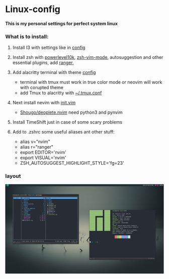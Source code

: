 # Linux-config
#### This is my personal settings for perfect system linux 

### What is to install:

  1. Install I3 with settings like in [config](./.i3/config)
  2. Install zsh with [powerlevel10k](https://github.com/romkatv/powerlevel10k), [zsh-vim-mode](https://github.com/softmoth/zsh-vim-mode), autosuggestion and other essential plugins, add [ranger](https://github.com/ranger/ranger), 
  
  4. Add alacritty terminal with theme [config](./.config/alacritty/alacritty.yml)
     - terminal with tmux must work in true color mode or neovim will work with corupted theme
     - add Tmux to alacritty with [~/.tmux.conf](./.tmux.conf)
  6. Next install nevim with [init.vim](./init.vim)
     - [Shougo/deoplete.nvim](https://github.com/Shougo/deoplete.nvim) need python3 and pynvim
  8. Install TimeShift just in case of some scary problems
  9. Add to .zshrc some useful aliases ant other stuff:
     - alias v="nvim"
     - alias r="ranger"
     - export EDITOR='nvim'
     - export VISUAL='nvim'
     - ZSH_AUTOSUGGEST_HIGHLIGHT_STYLE='fg=23'


### layout
![alt text](./screen.png?raw=true)
   
